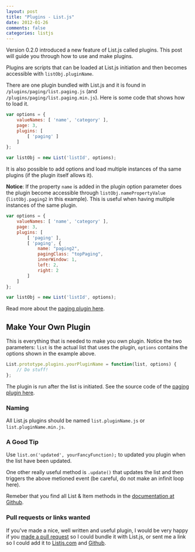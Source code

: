 ```yaml
---
layout: post
title: "Plugins - List.js"
date: 2012-01-26
comments: false
categories: listjs
---
```


Version 0.2.0 introduced a new feature of List.js called plugins. This post will guide you through how to use and make plugins.

Plugins are scripts that can be loaded at List.js initiation and then becomes accessible with `listObj.pluginName`. 

There are one plugin bundled with List.js and it is found in `/plugins/paging/list.paging.js` (and `/plugins/paging/list.paging.min.js`). Here is some code that shows how to load it.

``` javascript
var options = {
	valueNames: [ 'name', 'category' ],
	page: 3,
	plugins: [
		[ 'paging' ]
	]
};

var listObj = new List('listId', options);
```

It is also possible to add options and load multiple instances of tha same plugins (if the plugin itself allows it). 

**Notice**: If the property `name` is added in the plugin option parameter does the plugin become accessible through `listObj.namePropertyValue` (`listObj.paging2` in this example). This is useful when having multiple instances of the same plugin.

``` javascript
var options = {
	valueNames: [ 'name', 'category' ],
	page: 3,
	plugins: [
		[ 'paging' ],
		[ 'paging', {
			name: "paging2",
			pagingClass: "topPaging",
			innerWindow: 1,
			left: 2,
			right: 2
		]
	]
};

var listObj = new List('listId', options);
```

Read more about the [paging plugin here](#).


## Make Your Own Plugin

This is everything that is needed to make you own plugin. Notice  the two parameters: `list` is the actual list that uses the plugin, `options` contains the options shown in the example above.

``` javascript list.yourPluginName.js
List.prototype.plugins.yourPluginName = function(list, options) {
	// Do stuff!
};
```

The plugin is run after the list is initiated. See the source code of the [paging plugin here](#).

### Naming
All List.js plugins should be named `list.pluginName.js` or `list.pluginName.min.js`.

### A Good Tip
Use `list.on('updated', yourFancyFunction);` to updated you plugin when the list have been updated.

One other really useful method is `.update()` that updates the list and then triggers the above metioned event (be careful, do not make an infinit loop here).

Remeber that you find all List & Item methods in the [documentation at Github](https://github.com/javve/list/blob/master/README.md).

### Pull requests or links wanted
If you've made a nice, well written and useful plugin, I would be very happy if you [made a pull request](http://github.com/javve/list) so I could bundle it with List.js, or sent me a link so I could add it to [Listjs.com](http://listjs.com) and [Github](http://github.com/javve/list).

